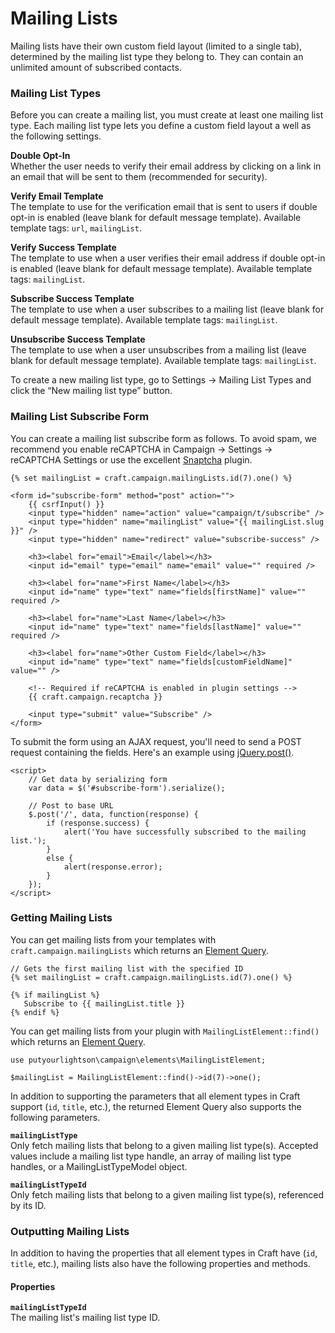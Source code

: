 # Mailing Lists

Mailing lists have their own custom field layout (limited to a single tab), determined by the mailing list type they belong to. They can contain an unlimited amount of subscribed contacts.

### Mailing List Types
Before you can create a mailing list, you must create at least one mailing list type. Each mailing list type lets you define a custom field layout a well as the following settings.  

**Double Opt-In**  
Whether the user needs to verify their email address by clicking on a link in an email that will be sent to them (recommended for security).  

**Verify Email Template**  
The template to use for the verification email that is sent to users if double opt-in is enabled (leave blank for default message template). Available template tags: `url`, `mailingList`.

**Verify Success Template**  
The template to use when a user verifies their email address if double opt-in is enabled (leave blank for default message template). Available template tags: `mailingList`.

**Subscribe Success Template**  
The template to use when a user subscribes to a mailing list (leave blank for default message template). Available template tags: `mailingList`.

**Unsubscribe Success Template**  
The template to use when a user unsubscribes from a mailing list (leave blank for default message template). Available template tags: `mailingList`.

To create a new mailing list type, go to Settings → Mailing List Types and click the “New mailing list type” button.

### Mailing List Subscribe Form
You can create a mailing list subscribe form as follows. To avoid spam, we recommend you enable reCAPTCHA in Campaign → Settings → reCAPTCHA Settings or use the excellent [Snaptcha](https://putyourlightson.com/craft-plugins/snaptcha) plugin.

    {% set mailingList = craft.campaign.mailingLists.id(7).one() %}

    <form id="subscribe-form" method="post" action="">
        {{ csrfInput() }}
        <input type="hidden" name="action" value="campaign/t/subscribe" />
        <input type="hidden" name="mailingList" value="{{ mailingList.slug }}" />
        <input type="hidden" name="redirect" value="subscribe-success" />
    
        <h3><label for="email">Email</label></h3>
        <input id="email" type="email" name="email" value="" required />
    
        <h3><label for="name">First Name</label></h3>
        <input id="name" type="text" name="fields[firstName]" value="" required />
    
        <h3><label for="name">Last Name</label></h3>
        <input id="name" type="text" name="fields[lastName]" value="" required />
    
        <h3><label for="name">Other Custom Field</label></h3>
        <input id="name" type="text" name="fields[customFieldName]" value="" />
    
        <!-- Required if reCAPTCHA is enabled in plugin settings -->
        {{ craft.campaign.recaptcha }}
    
        <input type="submit" value="Subscribe" />
    </form>

To submit the form using an AJAX request, you'll need to send a POST request containing the fields. Here's an example using [jQuery.post()](http://api.jquery.com/jquery.post/).

    <script>
        // Get data by serializing form 
        var data = $('#subscribe-form').serialize();
        
        // Post to base URL
        $.post('/', data, function(response) {
            if (response.success) {
                alert('You have successfully subscribed to the mailing list.');
            }
            else {
                alert(response.error);
            }
        });
    </script>

### Getting Mailing Lists
You can get mailing lists from your templates with `craft.campaign.mailingLists` which returns an [Element Query](https://docs.craftcms.com/v3/element-queries.html).

    // Gets the first mailing list with the specified ID
    {% set mailingList = craft.campaign.mailingLists.id(7).one() %}
    
    {% if mailingList %}
       Subscribe to {{ mailingList.title }}
    {% endif %} 

You can get mailing lists from your plugin with `MailingListElement::find()` which returns an [Element Query](https://docs.craftcms.com/v3/element-queries.html). 

    use putyourlightson\campaign\elements\MailingListElement;

    $mailingList = MailingListElement::find()->id(7)->one();

In addition to supporting the parameters that all element types in Craft support (`id`, `title`, etc.), the returned Element Query also supports the following parameters.

**`mailingListType`**  
Only fetch mailing lists that belong to a given mailing list type(s). Accepted values include a mailing list type handle, an array of mailing list type handles, or a MailingListTypeModel object.

**`mailingListTypeId`**  
Only fetch mailing lists that belong to a given mailing list type(s), referenced by its ID.

### Outputting Mailing Lists
In addition to having the properties that all element types in Craft have (`id`, `title`, etc.), mailing lists also have the following properties and methods.

#### Properties

**`mailingListTypeId`**  
The mailing list's mailing list type ID.